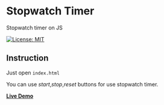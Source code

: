 # Stopwatch Timer
Stopwatch timer on JS

[![License: MIT](https://img.shields.io/badge/License-MIT-yellow.svg)](https://opensource.org/licenses/MIT)

## Instruction
Just open `index.html`

You can use *start*,*stop*,*reset* buttons for use stopwatch timer.

**[Live Demo](https://clinquant-rabanadas-6d1dcc.netlify.app/)**
